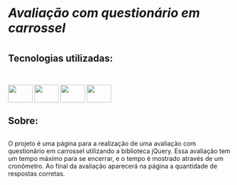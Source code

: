 # ***Avaliação com questionário em carrossel*** <h1>

## **Tecnologias utilizadas:** <h2>
<div style="display: inline_block"><br>
  <img align="center" height="40" width="55" src="https://cdn.jsdelivr.net/gh/devicons/devicon/icons/html5/html5-plain-wordmark.svg">
  <img align="center" height="40" width="55" src="https://cdn.jsdelivr.net/gh/devicons/devicon/icons/css3/css3-plain-wordmark.svg">
  <img align="center" height="40" width="55" src="https://cdn.jsdelivr.net/gh/devicons/devicon/icons/javascript/javascript-plain.svg">
  <img align="center" height="40" width="55" src="https://cdn.jsdelivr.net/gh/devicons/devicon/icons/jquery/jquery-plain-wordmark.svg">
</div>

## **Sobre:** <h2>
O projeto é uma página para a realização de uma avaliação com questionário em carrossel utilizando a biblioteca jQuery. Essa avaliação tem um tempo máximo para se encerrar, e o tempo é mostrado através de um cronômetro. Ao final da avaliação aparecerá na página a quantidade de respostas corretas.